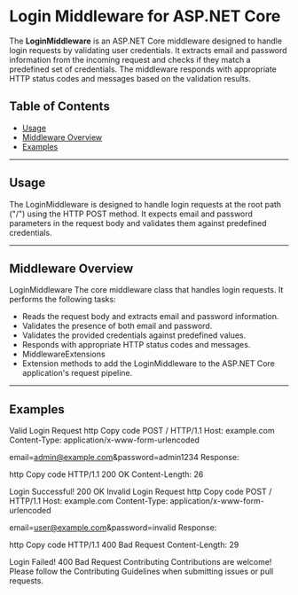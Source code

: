 # Login Middleware for ASP.NET Core

The **LoginMiddleware** is an ASP.NET Core middleware designed to handle login requests by validating user credentials. It extracts email and password information from the incoming request and checks if they match a predefined set of credentials. The middleware responds with appropriate HTTP status codes and messages based on the validation results.

## Table of Contents
- [Usage](#usage)
- [Middleware Overview](#middleware-overview)
- [Examples](#examples)

---

## Usage
The LoginMiddleware is designed to handle login requests at the root path ("/") using the HTTP POST method. It expects email and password parameters in the request body and validates them against predefined credentials.

---

## Middleware Overview

LoginMiddleware
The core middleware class that handles login requests. It performs the following tasks:

- Reads the request body and extracts email and password information.
- Validates the presence of both email and password.
- Validates the provided credentials against predefined values.
- Responds with appropriate HTTP status codes and messages.
- MiddlewareExtensions
- Extension methods to add the LoginMiddleware to the ASP.NET Core application's request pipeline.

---

## Examples

Valid Login Request
http
Copy code
POST / HTTP/1.1
Host: example.com
Content-Type: application/x-www-form-urlencoded

email=admin@example.com&password=admin1234
Response:

http
Copy code
HTTP/1.1 200 OK
Content-Length: 26

Login Successful! 200 OK
Invalid Login Request
http
Copy code
POST / HTTP/1.1
Host: example.com
Content-Type: application/x-www-form-urlencoded

email=user@example.com&password=invalid
Response:

http
Copy code
HTTP/1.1 400 Bad Request
Content-Length: 29

Login Failed! 400 Bad Request
Contributing
Contributions are welcome! Please follow the Contributing Guidelines when submitting issues or pull requests.
